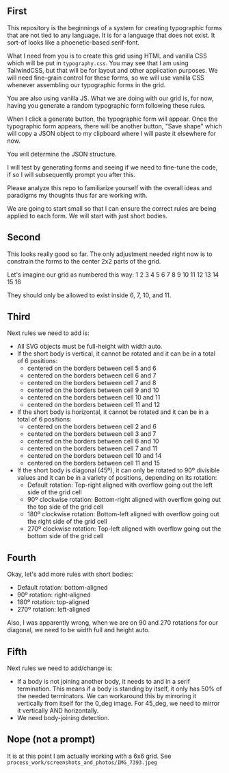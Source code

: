 ## First
This repository is the beginnings of a system for creating typographic forms that are not tied to any language. It is for a language that does not exist. It sort-of looks like a phoenetic-based serif-font.

What I need from you is to create this grid using HTML and vanilla CSS which will be put in `typography.css`. You may see that I am using TailwindCSS, but that will be for layout and other application purposes. We will need fine-grain control for these forms, so we will use vanilla CSS whenever assembling our typographic forms in the grid.

You are also using vanilla JS. What we are doing with our grid is, for now, having you generate a random typographic form following these rules.

When I click a generate button, the typographic form will appear. Once the typographic form appears, there will be another button, "Save shape" which will copy a JSON object to my clipboard where I will paste it elsewhere for now.

You will determine the JSON structure.

I will test by generating forms and seeing if we need to fine-tune the code, if so I will subsequently prompt you after this.

Please analyze this repo to familiarize yourself with the overall ideas and paradigms my thoughts thus far are working with.

We are going to start small so that I can ensure the correct rules are being applied to each form. We will start with just short bodies.

## Second
This looks really good so far. The only adjustment needed right now is to constrain the forms to the center 2x2 parts of the grid.

Let's imagine our grid as numbered this way:
 1   2   3   4
 5   6   7   8
 9  10  11  12
13  14  15  16

They should only be allowed to exist inside 6, 7, 10, and 11.

## Third

Next rules we need to add is:
- All SVG objects must be full-height with width auto.
- If the short body is vertical, it cannot be rotated and it can be in a total of 6 positions:
  * centered on the borders between cell 5 and 6
  * centered on the borders between cell 6 and 7
  * centered on the borders between cell 7 and 8
  * centered on the borders between cell 9 and 10
  * centered on the borders between cell 10 and 11
  * centered on the borders between cell 11 and 12
- If the short body is horizontal, it cannot be rotated and it can be in a total of 6 positions:
  * centered on the borders between cell 2 and 6
  * centered on the borders between cell 3 and 7
  * centered on the borders between cell 6 and 10
  * centered on the borders between cell 7 and 11
  * centered on the borders between cell 10 and 14
  * centered on the borders between cell 11 and 15
- If the short body is diagonal (45º), it can only be rotated to 90º divisible values and it can be in a variety of positions, depending on its rotation:
  * Default rotation: Top-right aligned with overflow going out the left side of the grid cell
  * 90º clockwise rotation: Bottom-right aligned with overflow going out the top side of the grid cell
  * 180º clockwise rotation: Bottom-left aligned with overflow going out the right side of the grid cell
  * 270º clockwise rotation: Top-left aligned with overflow going out the bottom side of the grid cell


## Fourth

Okay, let's add more rules with short bodies:
- Default rotation: bottom-aligned
- 90º rotation: right-aligned
- 180º rotation: top-aligned
- 270º rotation: left-aligned

Also, I was apparently wrong, when we are on 90 and 270 rotations for our diagonal, we need to be width full and height auto.

## Fifth
Next rules we need to add/change is:
- If a body is not joining another body, it needs to and in a serif termination. This means if a body is standing by itself, it only has 50% of the needed terminators. We can workaround this by mirroring it vertically from itself for the 0_deg image. For 45_deg, we need to mirror it vertically AND horizontally.
- We need body-joining detection.

## Nope (not a prompt)
It is at this point I am actually working with a 6x6 grid. See `process_work/screenshots_and_photos/IMG_7393.jpeg`
